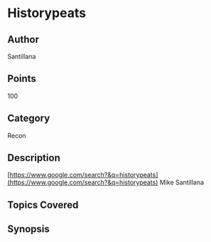 # Historypeats
## Author
Santillana
## Points
100
## Category
Recon
## Description
[https://www.google.com/search?&q=historypeats](https://www.google.com/search?&q=historypeats) Mike Santillana
## Topics Covered

## Synopsis


